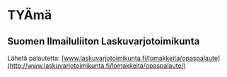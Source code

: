 TYÄmä
=======


## Suomen Ilmailuliiton Laskuvarjotoimikunta


Lähetä palautetta: [www.laskuvarjotoimikunta.fi/lomakkeita/opaspalaute](http://www.laskuvarjotoimikunta.fi/lomakkeita/opaspalaute/)